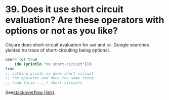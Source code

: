 
# 39. Does it use short circuit evaluation? Are these operators with options or not as you like?


Clojure does short-circuit evaluation for `and` and `or`. Google searches yielded no trace of short-circuiting being optional.


``` clj
user> (or true 
    (do (println "no short-circuit")))
true
;; nothing prints so does short circuit
;; the operator and does the same thing
;; (and false ....) short circuits
```

See[stackoverflow (link)](http://stackoverflow.com/questions/8190417/does-clojure-have-short-circuit-logic).
